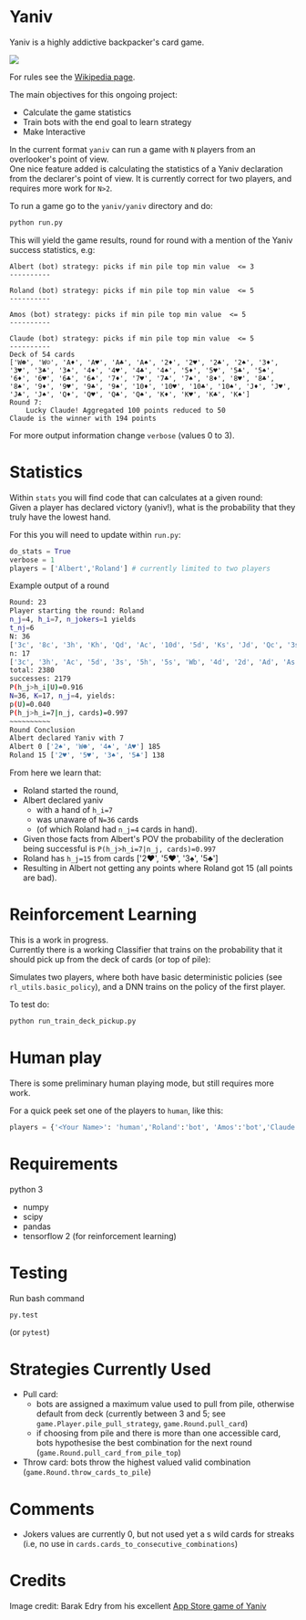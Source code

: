 # Yaniv
Yaniv is a highly addictive backpacker's card game. 

![](https://pbs.twimg.com/profile_images/1265531457/kaka_400x400.png)

For rules see the [Wikipedia page](https://en.wikipedia.org/wiki/Yaniv_(card_game)).


The main objectives for this ongoing project:     
* Calculate the game statistics
* Train bots with the end goal to learn strategy
* Make Interactive


In the current format `yaniv` can run a game with `N` players from an overlooker's point of view.  
One nice feature added is calculating the statistics of a Yaniv declaration from the declarer's point of view. 
It is currently correct for two players, and requires more work for `N>2`.

To run a game go to the `yaniv/yaniv` directory and do:
```bash
python run.py
```

This will yield the game results, round for round with a mention of the Yaniv success statistics, e.g:

```
Albert (bot) strategy: picks if min pile top min value  <= 3
----------

Roland (bot) strategy: picks if min pile top min value  <= 5
----------

Amos (bot) strategy: picks if min pile top min value  <= 5
----------

Claude (bot) strategy: picks if min pile top min value  <= 5
----------
Deck of 54 cards
['W☻', 'W☺', 'A♦', 'A♥', 'A♣', 'A♠', '2♦', '2♥', '2♣', '2♠', '3♦', '3♥', '3♣', '3♠', '4♦', '4♥', '4♣', '4♠', '5♦', '5♥', '5♣', '5♠', '6♦', '6♥', '6♣', '6♠', '7♦', '7♥', '7♣', '7♠', '8♦', '8♥', '8♣', '8♠', '9♦', '9♥', '9♣', '9♠', '10♦', '10♥', '10♣', '10♠', 'J♦', 'J♥', 'J♣', 'J♠', 'Q♦', 'Q♥', 'Q♣', 'Q♠', 'K♦', 'K♥', 'K♣', 'K♠']
Round 7:
	Lucky Claude! Aggregated 100 points reduced to 50
Claude is the winner with 194 points
```

For more output information change `verbose` (values 0 to 3).


# Statistics
Within `stats` you will find code that can calculates at a given round:  
Given a player has declared victory (yaniv!), what is the probability 
that they truly have the lowest hand.

For this you will need to update within `run.py`:
```python
do_stats = True
verbose = 1
players = ['Albert','Roland'] # currently limited to two players
```

Example output of a round 

```bash
Round: 23
Player starting the round: Roland
n_j=4, h_i=7, n_jokers=1 yields
t_nj=6
N: 36
['3c', '8c', '3h', 'Kh', 'Qd', 'Ac', '10d', '5d', 'Ks', 'Jd', 'Qc', '3s', 'Qs', 'Kd', '5h', '8h', '5s', 'Wb', '4d', '10c', '2d', 'Ad', '9h', 'As', '4h', 'Jc', 'Kc', '7d', '7c', '4c', '2c', '2h', '6d', '6c', '3d', '10s']
n: 17
['3c', '3h', 'Ac', '5d', '3s', '5h', '5s', 'Wb', '4d', '2d', 'Ad', 'As', '4h', '4c', '2c', '2h', '3d']
total: 2380
successes: 2179
P(h_j>h_i|U)=0.916
N=36, K=17, n_j=4, yields:
p(U)=0.040
P(h_j>h_i=7|n_j, cards)=0.997
~~~~~~~~~~
Round Conclusion
Albert declared Yaniv with 7
Albert 0 ['2♠', 'W☻', '4♠', 'A♥'] 185
Roland 15 ['2♥', '5♥', '3♠', '5♣'] 138
```

From here we learn that:
* Roland started the round,
* Albert declared yaniv
  * with a hand of `h_i=7`
  * was unaware of `N=36` cards 
  * (of which Roland had `n_j=4` cards in hand).
 * Given those facts from Albert's POV the probability of the decleration being successful is `P(h_j>h_i=7|n_j, cards)=0.997`
 * Roland has `h_j=15` from cards ['2♥', '5♥', '3♠', '5♣']
 * Resulting in Albert not getting any points where Roland got 15 (all points are bad).

# Reinforcement Learning
This is a work in progress.  
Currently there is a working Classifier that trains on the probability 
that it should pick up from the deck of cards (or top of pile):

Simulates two players, where both have basic deterministic policies (see `rl_utils.basic_policy`), 
and a DNN trains on the policy of the first player.

To test do:
```bash
python run_train_deck_pickup.py
```

# Human play

There is some preliminary human playing mode, but still requires more work. 

For a quick peek set one of the players to `human`, like this:
```python
players = {'<Your Name>': 'human','Roland':'bot', 'Amos':'bot','Claude':'bot'}
```


# Requirements 
python 3

* numpy 
* scipy  
* pandas
* tensorflow 2 (for reinforcement learning)

# Testing
Run bash command 
```bash
py.test
```
(or `pytest`)

# Strategies Currently Used
* Pull card: 
    * bots are assigned a maximum value used to pull from pile, otherwise default from deck (currently between 3 and 5; see `game.Player.pile_pull_strategy`, `game.Round.pull_card`)
    * if choosing from pile and there is more than one accessible card, bots hypothesise the best combination for the next round (`game.Round.pull_card_from_pile_top`)
* Throw card: bots throw the highest valued valid combination (`game.Round.throw_cards_to_pile`)
  

# Comments
* Jokers values are currently 0, but not used yet a s wild cards for streaks (i.e, no use in `cards.cards_to_consecutive_combinations`)

# Credits 
Image credit: Barak Edry from his excellent [App Store game of Yaniv](https://itunes.apple.com/gb/app/yaniv/id397614908?mt=8)
